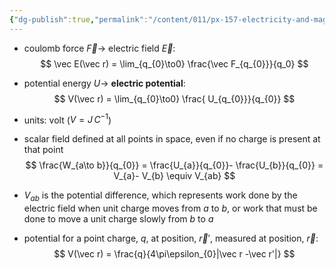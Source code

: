 ```yaml
---
{"dg-publish":true,"permalink":"/content/011/px-157-electricity-and-magnetism/px-157-b-electric-fields/ii-potentials/px-157-b7c-electric-potential/","created":"2024-10-01T18:27:10.093+01:00","updated":"2024-11-26T20:08:25.446+00:00"}
---
```


- coulomb force $\vec F \to$ electric field $\vec E$:
$$
\vec E(\vec r) = \lim_{q_{0}\to0} \frac{\vec F_{q_{0}}}{q_0}
$$
- potential energy $U \to$ **electric potential**:
$$
V(\vec r) = \lim_{q_{0}\to0} \frac{ U_{q_{0}}}{q_{0}}
$$
- units: volt ($V = J\,C^{-1}$)

- scalar field defined at all points in space, even if no charge is present at that point
$$
\frac{W_{a\to b}}{q_{0}} = \frac{U_{a}}{q_{0}}- \frac{U_{b}}{q_{0}} = V_{a}- V_{b} \equiv V_{ab}
$$
- $V_{ab}$ is the potential difference, which represents work done by the electric field when unit charge moves from $a$ to $b$, or work that must be done to move a unit charge slowly from $b$ to $a$
- potential for a point charge, $q$, at position, $\vec r'$, measured at position, $\vec r$:
$$
V(\vec r) = \frac{q}{4\pi\epsilon_{0}|\vec r -\vec r'|}
$$
